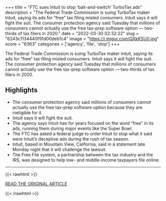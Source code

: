 +++
title = "FTC sues Intuit to stop ‘bait-and-switch’ TurboTax ads"
description = "The Federal Trade Commission is suing TurboTax maker Intuit, saying its ads for “free” tax filing misled consumers. Intuit says it will fight the suit. The consumer protection agency said Tuesday that millions of consumers cannot actually use the free tax-prep software option — two-thirds of tax filers in 2020."
date = "2022-03-30 02:32:22"
slug = "6243c1134440f91d00deb1c4"
image = "https://i.imgur.com/QXkKSU0.jpg"
score = "6363"
categories = ['agency', 'file', 'stop']
+++

The Federal Trade Commission is suing TurboTax maker Intuit, saying its ads for “free” tax filing misled consumers. Intuit says it will fight the suit. The consumer protection agency said Tuesday that millions of consumers cannot actually use the free tax-prep software option — two-thirds of tax filers in 2020.

## Highlights

- The consumer protection agency said millions of consumers cannot actually use the free tax-prep software option because they are ineligible for it.
- Intuit says it will fight the suit.
- The agency says Intuit has for years focused on the word “free” in its ads, running them during major events like the Super Bowl.
- The FTC has asked a federal judge to order Intuit to stop what it said were Intuit’s deceptive ads during the rush of tax season.
- Intuit, based in Mountain View, California, said in a statement late Monday night that it will challenge the lawsuit.
- The Free File system, a partnership between the tax industry and the IRS, was designed to help low- and middle-income taxpayers file online.

---

{{< rawhtml >}}
  <p class="article-category">
    <a target="_blank" href="https://apnews.com/article/business-federal-trade-commission-2684e2f02791b804c3207abe073e2c98">READ THE ORIGINAL ARTICLE</a>
  </p>
{{< /rawhtml >}}
